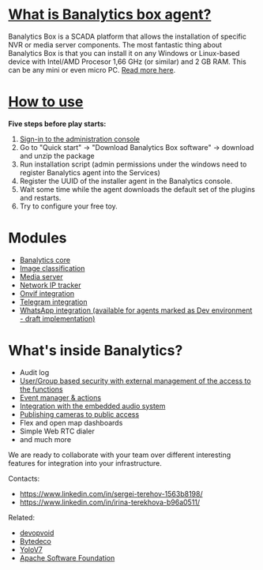 # [What is Banalytics box agent?](https://banalytics.live)

Banalytics Box is a SCADA  platform that allows the installation of specific NVR or media server components.
The most fantastic thing about Banalytics Box is that you can install it on any Windows or Linux-based device
with Intel/AMD Procesor 1,66 GHz (or similar) and 2 GB RAM. This can be any mini or even micro PC.
[Read more here](https://banalytics.live/?layout=articles.html&anchor=about-banalytics&selectClass=about-banalytics).


# [How to use](https://banalytics.live/?layout=knowledge-base.html&anchor=install-and-register-BanalyticsBox)

**Five steps before play starts:**
1. [Sign-in to the administration console](https://console.banalytics.live)
2. Go to "Quick start" -> "Download Banalytics Box software" -> download and unzip the package
3. Run installation script (admin permissions under the windows need to register Banalytics agent into the Services)
4. Register the UUID of the installer agent in the Banalytics console.
5. Wait some time while the agent downloads the default set of the plugins and restarts.
6. Try to configure your free toy.


# Modules 

- [Banalytics core](https://banalytics.live/?layout=knowledge-base.html&anchor=com.banalytics.box_core)
- [Image classification](https://banalytics.live/?layout=knowledge-base.html&anchor=com.banalytics.box.modules_image-classification-yolo)
- [Media server](https://banalytics.live/?layout=knowledge-base.html&anchor=com.banalytics.box.modules_basic-media)
- [Network IP tracker](https://banalytics.live/?layout=knowledge-base.html&anchor=com.banalytics.box.modules_network-ip-tracker)
- [Onvif integration](https://banalytics.live/?layout=knowledge-base.html&anchor=com.banalytics.box.modules_basic-onvif)
- [Telegram integration](https://banalytics.live/?layout=knowledge-base.html&anchor=com.banalytics.box.modules_telegram-bot)
- [WhatsApp integration (available for agents marked as Dev environment - draft implementation)](https://banalytics.live/?layout=knowledge-base.html&anchor=com.banalytics.box.modules_whatsapp-bot)


# What's inside Banalytics?
- Audit log
- [User/Group based security with external management of the access to the functions](https://banalytics.live/?layout=knowledge-base.html&anchor=PortalWebRTCIntegrationThing&selectClass=PortalWebRTCIntegrationThing)
- [Event manager & actions](https://banalytics.live/?layout=knowledge-base.html&anchor=EventManagerThing&selectClass=EventManagerThing)
- [Integration with the embedded audio system](https://banalytics.live/?layout=knowledge-base.html&anchor=LocalAudioPlayerThing&selectClass=LocalAudioPlayerThing)
- [Publishing cameras to public access](https://banalytics.live/?layout=knowledge-base.html&selectClass=integrate-camera-to-site)
- Flex and open map dashboards
- Simple Web RTC dialer
- and much more



We are ready to collaborate with your team over different interesting features for integration into your infrastructure.

Contacts:
- https://www.linkedin.com/in/sergei-terehov-1563b8198/
- https://www.linkedin.com/in/irina-terekhova-b96a0511/

Related:
- [devopvoid](https://github.com/devopvoid/webrtc-java)
- [Bytedeco](http://bytedeco.org/)
- [YoloV7](https://github.com/WongKinYiu/yolov7)
- [Apache Software Foundation](https://www.apache.org/)
